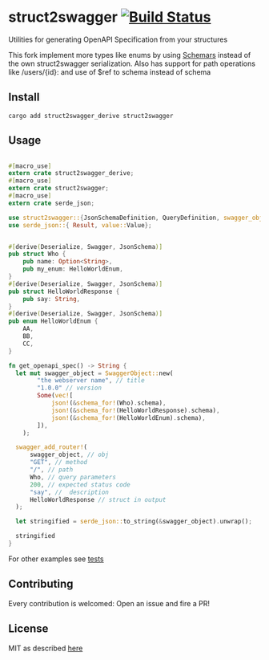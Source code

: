 # struct2swagger [![Build Status](https://travis-ci.org/allevo/struct2swagger.svg?branch=master)](https://travis-ci.org/allevo/struct2swagger)

Utilities for generating OpenAPI Specification from your structures

This fork implement more types like enums by using [Schemars](https://crates.io/crates/schemars) instead of the own struct2swagger serialization.
Also has support for path operations like /users/{id}: and use of $ref to schema instead of schema
## Install
```
cargo add struct2swagger_derive struct2swagger
```

## Usage

```rust

#[macro_use]
extern crate struct2swagger_derive;
#[macro_use]
extern crate struct2swagger;
#[macro_use]
extern crate serde_json;

use struct2swagger::{JsonSchemaDefinition, QueryDefinition, swagger_object::SwaggerObject};
use serde_json::{ Result, value::Value};


#[derive(Deserialize, Swagger, JsonSchema)]
pub struct Who {
    pub name: Option<String>,
    pub my_enum: HelloWorldEnum,
}
#[derive(Deserialize, Swagger, JsonSchema)]
pub struct HelloWorldResponse {
    pub say: String,
}
#[derive(Deserialize, Swagger, JsonSchema)]
pub enum HelloWorldEnum {
    AA,
    BB,
    CC,
}

fn get_openapi_spec() -> String {
  let mut swagger_object = SwaggerObject::new(
        "the webserver name", // title
        "1.0.0" // version
        Some(vec![
            json!(&schema_for!(Who).schema),
            json!(&schema_for!(HelloWorldResponse).schema),
            json!(&schema_for!(HelloWorldEnum).schema),
        ]),
    );

  swagger_add_router!(
      swagger_object, // obj
      "GET", // method
      "/", // path
      Who, // query parameters
      200, // expected status code
      "say", //  description
      HelloWorldResponse // struct in output
  );

  let stringified = serde_json::to_string(&swagger_object).unwrap();

  stringified
}
```

For other examples see [tests](./struct2swagger_derive/tests/swagger.rs)

## Contributing

Every contribution is welcomed: Open an issue and fire a PR!

## License

MIT as described [here](./LICENSE)
